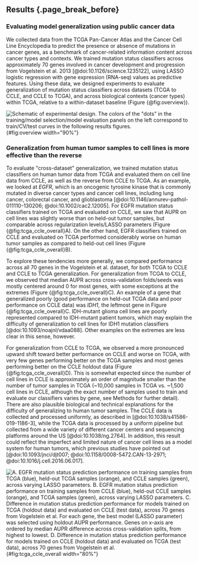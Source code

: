 ## Results {.page_break_before}

### Evaluating model generalization using public cancer data

We collected data from the TCGA Pan-Cancer Atlas and the Cancer Cell Line Encyclopedia to predict the presence or absence of mutations in cancer genes, as a benchmark of cancer-related information content across cancer types and contexts.
We trained mutation status classifiers across approximately 70 genes involved in cancer development and progression from Vogelstein et al. 2013 [@doi:10.1126/science.1235122], using LASSO logistic regression with gene expression (RNA-seq) values as predictive features.
Using these data, we designed experiments to evaluate generalization of mutation status classifiers across datasets (TCGA to CCLE, and CCLE to TCGA), and across biological contexts (cancer types) within TCGA, relative to a within-dataset baseline (Figure {@fig:overview}).

![
Schematic of experimental design. The colors of the "dots" in the training/model selection/model evaluation panels on the left correspond to train/CV/test curves in the following results figures.
](images/figure_1.png){#fig:overview width="90%"}

### Generalization from human tumor samples to cell lines is more effective than the reverse

To evaluate "cross-dataset" generalization, we trained mutation status classifiers on human tumor data from TCGA and evaluated them on cell line data from CCLE, as well as the reverse from CCLE to TCGA.
As an example, we looked at _EGFR_, which is an oncogenic tyrosine kinase that is commonly mutated in diverse cancer types and cancer cell lines, including lung cancer, colorectal cancer, and glioblastoma [@doi:10.1146/annurev-pathol-011110-130206; @doi:10.1002/cac2.12005].
For EGFR mutation status classifiers trained on TCGA and evaluated on CCLE, we saw that AUPR on cell lines was slightly worse than on held-out tumor samples, but comparable across regularization levels/LASSO parameters (Figure {@fig:tcga_ccle_overall}A).
On the other hand, EGFR classifiers trained on CCLE and evaluated on TCGA performed considerably worse on human tumor samples as compared to held-out cell lines (Figure {@fig:tcga_ccle_overall}B).

To explore these tendencies more generally, we compared performance across all 70 genes in the Vogelstein et al. dataset, for both TCGA to CCLE and CCLE to TCGA generalization.
For generalization from TCGA to CCLE, we observed that median AUPR across cross-validation folds/seeds was mostly centered around 0 for most genes, with some exceptions at the extremes (Figure {@fig:tcga_ccle_overall}C).
An example of a gene that generalized poorly (good performance on held-out TCGA data and poor performance on CCLE data) was _IDH1_, the leftmost gene in Figure {@fig:tcga_ccle_overall}C.
IDH-mutant glioma cell lines are poorly represented compared to IDH-mutant patient tumors, which may explain the difficulty of generalization to cell lines for IDH1 mutation classifiers [@doi:10.1093/noajnl/vdaa088].
Other examples on the extremes are less clear in this sense, however.

For generalization from CCLE to TCGA, we observed a more pronounced upward shift toward better performance on CCLE and worse on TCGA, with very few genes performing better on the TCGA samples and most genes performing better on the CCLE holdout data (Figure {@fig:tcga_ccle_overall}D).
This is somewhat expected since the number of cell lines in CCLE is approximately an order of magnitude smaller than the number of tumor samples in TCGA (~10,000 samples in TCGA vs. ~1,500 cell lines in CCLE, although the exact number of samples used to train and evaluate our classifiers varies by gene, see Methods for further detail).
There are also plausible biological and technical explanations for the difficulty of generalizing to human tumor samples.
The CCLE data is collected and processed uniformly, as described in [@doi:10.1038/s41586-019-1186-3], while the TCGA data is processed by a uniform pipeline but collected from a wide variety of different cancer centers and sequencing platforms around the US [@doi:10.1038/ng.2764].
In addition, this result could reflect the imperfect and limited nature of cancer cell lines as a model system for human tumors, which previous studies have pointed out [@doi:10.1093/jnci/djt007; @doi:10.1158/0008-5472.CAN-13-2971; @doi:10.1016/j.cell.2016.06.017].

![
**A.** _EGFR_ mutation status prediction performance on training samples from TCGA (blue), held-out TCGA samples (orange), and CCLE samples (green), across varying LASSO parameters.
**B.** _EGFR_ mutation status prediction performance on training samples from CCLE (blue), held-out CCLE samples (orange), and TCGA samples (green), across varying LASSO parameters.
**C.** Difference in mutation status prediction performance for models trained on TCGA (holdout data) and evaluated on CCLE (test data), across 70 genes from Vogelstein et al. For each gene, the best model (LASSO parameter) was selected using holdout AUPR performance. Genes on x-axis are ordered by median AUPR difference across cross-validation splits, from highest to lowest.
**D.** Difference in mutation status prediction performance for models trained on CCLE (holdout data) and evaluated on TCGA (test data), across 70 genes from Vogelstein et al.
](images/figure_2.png){#fig:tcga_ccle_overall width="80%"}


